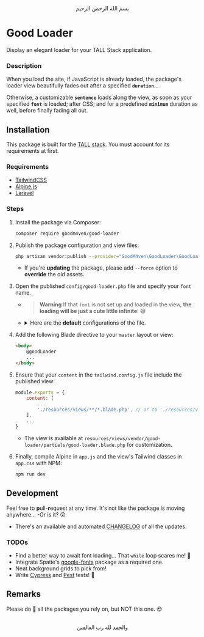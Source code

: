 <div align="center">
    بسم الله الرحمن الرحيم
</div>

# Good Loader

Display an elegant loader for your TALL Stack application.

### Description

When you load the site, if JavaScript is already loaded, the package's loader view beautifully fades out after a specified **`duration`**...

Otherwise, a customizable **`sentence`** loads along the view, as soon as your specified **`font`** is loaded; after CSS; and for a predefined **`minimum`** duration as well, before finally fading all out.


## Installation

This package is built for the [TALL stack](https://tallstack.dev). You must account for its requirements at first.

### Requirements

- [TailwindCSS](https://tailwindcss.com)
- [Alpine.js](https://alpinejs.dev)
- [Laravel](https://laravel.com)

### Steps

1. Install the package via Composer:

   ```bash
   composer require goodm4ven/good-loader
   ```

2. Publish the package configuration and view files:

   ```bash
   php artisan vendor:publish --provider="GoodM4ven\GoodLoader\GoodLoaderServiceProvider"
   ```

   - If you're **updating** the package, please add `--force` option to **override** the old assets.

3. Open the published `config/good-loader.php` file and specify your `font` name.

   - > **Warning**
     > If that `font` is not set up and loaded in the view, **the loading will be just a cute little infinite**! 😅

   - <details>
       <summary>
         Here are the <b>default</b> configurations of the file.
       </summary><br>

     ```php
     /*
      |--------------------------------------------------------------------------
      | Loading Sentence
      |--------------------------------------------------------------------------
      |
      | Customize the sentence which shows up at the center of the screen before
      | JavaScript is completely loaded.
      |
      */

     'sentence' => env('GOOD_LOADER_SENTENCE', 'Loading...'),


     /*
      |--------------------------------------------------------------------------
      | Loading Font
      |--------------------------------------------------------------------------
      |
      | Provide the name of the font you're using, so that the sentence won't
      | load until that font is loaded at least; after CSS.
      |
      */

     'font' => env('GOOD_LOADER_FONT', 'Mulish'),


     /*
      |--------------------------------------------------------------------------
      | Loading Duration
      |--------------------------------------------------------------------------
      |
      | The minimum time it takes to keep the background whilst `loading`, even
      | after the Javascript is completely loaded.
      |
      | And the least duration it takes for the `sentence` to stay visible when
      | it gets displayed.
      |
      */

     'duration' => [
         'loading' => env('GOOD_LOADER_LOADING_DURATION', 500),
         'sentence' => env('GOOD_LOADER_SENTENCE_DURATION', 750),
     ],
     ```
     </details>

4. Add the following Blade directive to your `master` layout or view:

   ```html
   <body>
       @goodLoader
       ...
   </body>
   ```

5. Ensure that your `content` in the `tailwind.config.js` file include the published view:

   ```js
   module.exports = {
       content: [
           ...
           './resources/views/**/*.blade.php', // or to './resources/views/vendor/good-loader/**' specifically...
       ],
       ...
   }
   ```

   - The view is available at `resources/views/vendor/good-loader/partials/good-loader.blade.php` for customization.

6. Finally, compile Alpine in `app.js` and the view's Tailwind classes in `app.css` with NPM:

   ```bash
   npm run dev
   ```


## Development

Feel free to **p**ull-**r**equest at any time. It's not like the package is moving anywhere... -Or is it? 😲

- There's an available and automated [CHANGELOG](CHANGELOG.md) of all the updates.

### TODOs

- Find a better way to await font loading... That `while` loop scares me! 👀
- Integrate Spatie's [google-fonts](https://github.com/spatie/laravel-google-fonts) package as a required one.
- Neat background grids to pick from!
- Write [Cypress](https://cypress.io) and [Pest](https://pestphp.com/) tests! 🥲


## Remarks

Please do 🌟 all the packages you rely on, but NOT this one. 😍


<div align="center">
    <br>والحمد لله رب العالمين
</div>
